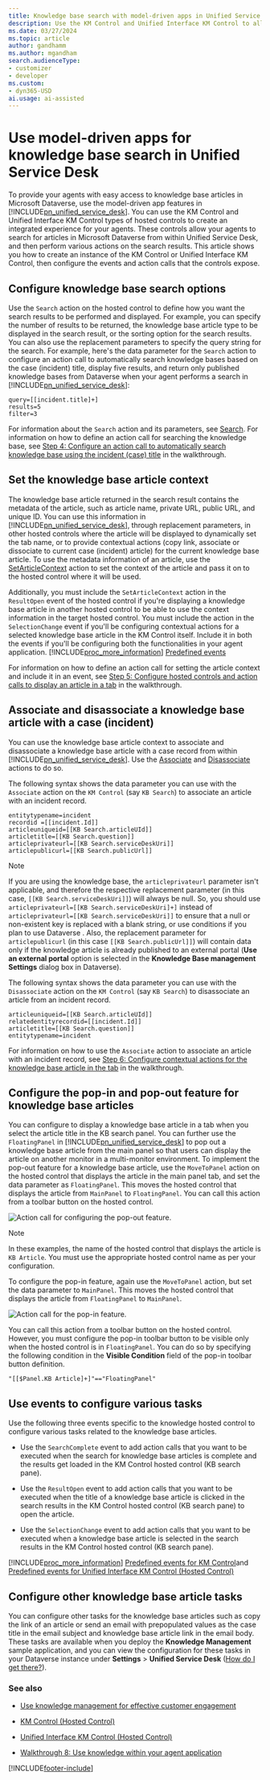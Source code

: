 ```yaml
---
title: Knowledge base search with model-driven apps in Unified Service Desk
description: Use the KM Control and Unified Interface KM Control to allow agents to search the knowledge base in Microsoft Dataverse with model-driven apps in Unified Service Desk.
ms.date: 03/27/2024
ms.topic: article
author: gandhamm
ms.author: mgandham
search.audienceType:
- customizer
- developer
ms.custom:
- dyn365-USD
ai.usage: ai-assisted
---
```


# Use model-driven apps for knowledge base search in Unified Service Desk

To provide your agents with easy access to knowledge base articles in Microsoft Dataverse, use the model-driven app features in [!INCLUDE[pn_unified_service_desk](../includes/pn-unified-service-desk.md)]. You can use the KM Control and Unified Interface KM Control types of hosted controls to create an integrated experience for your agents. These controls allow your agents to search for articles in Microsoft Dataverse from within Unified Service Desk, and then perform various actions on the search results. This article shows you how to create an instance of the KM Control or Unified Interface KM Control, then configure the events and action calls that the controls expose.

<a name="Search"></a>

## Configure knowledge base search options

 Use the `Search` action on the hosted control to define how you want the search results to be performed and displayed. For example, you can specify the number of results to be returned, the knowledge base article type to be displayed in the search result, or the sorting option for the search results. You can also use the replacement parameters to specify the query string for the search. For example, here's the data parameter for the `Search` action to configure an action call to automatically search knowledge bases based on the case (incident) title, display five results, and return only published knowledge bases from Dataverse when your agent performs a search in [!INCLUDE[pn_unified_service_desk](../includes/pn-unified-service-desk.md)]:

```
query=[[incident.title]+]
results=5
filter=3

```

For information about the `Search` action and its parameters, see [Search](../unified-service-desk/km-control-hosted-control.md#Search). For information on how to define an action call for searching the knowledge base, see [Step 4: Configure an action call to automatically search knowledge base using the incident (case) title](../unified-service-desk/walkthrough-8-use-dynamics-365-knowledge-base-within-agent-application.md#Step4) in the walkthrough.

<a name="SetContext"></a>

## Set the knowledge base article context

 The knowledge base article returned in the search result contains the metadata of the article, such as article name, private URL, public URL, and unique ID. You can use this information in [!INCLUDE[pn_unified_service_desk](../includes/pn-unified-service-desk.md)], through replacement parameters, in other hosted controls where the article will be displayed to dynamically set the tab name, or to provide contextual actions (copy link, associate or dissociate to current case (incident) article) for the current knowledge base article. To use the metadata information of an article, use the [SetArticleContext](../unified-service-desk/km-control-hosted-control.md#SetArticleContext) action to set the context of the article and pass it on to the hosted control where it will be used.

 Additionally, you must include the `SetArticleContext` action in the `ResultOpen` event of the hosted control if you're displaying a knowledge base article in another hosted control to be able to use the context information in the target hosted control. You must include the action in the `SelectionChange` event if you'll be configuring contextual actions for a selected knowledge base article in the KM Control itself. Include it in both the events if you'll be configuring both the functionalities in your agent application. [!INCLUDE[proc_more_information](../includes/proc-more-information.md)] [Predefined events](../unified-service-desk/km-control-hosted-control.md#events)

 For information on how to define an action call for setting the article context and include it in an event, see [Step 5: Configure hosted controls and action calls to display an article in a tab](../unified-service-desk/walkthrough-8-use-dynamics-365-knowledge-base-within-agent-application.md#Step5) in the walkthrough.

<a name="AssociateDisassociate"></a>

## Associate and disassociate a knowledge base article with a case (incident)

 You can use the knowledge base article context to associate and disassociate a knowledge base article with a case record from within [!INCLUDE[pn_unified_service_desk](../includes/pn-unified-service-desk.md)]. Use the [Associate](../unified-service-desk/km-control-hosted-control.md#Associate) and [Disassociate](../unified-service-desk/km-control-hosted-control.md#Disassociate) actions to do so.

 The following syntax shows the data parameter you can use with the `Associate` action on the `KM Control` (say `KB Search`) to associate an article with an incident record.

```
entitytypename=incident
recordid =[[incident.Id]]
articleuniqueid=[[KB Search.articleUId]]
articletitle=[[KB Search.question]]
articleprivateurl=[[KB Search.serviceDeskUri]]
articlepublicurl=[[KB Search.publicUrl]]
```

> [!NOTE]
>If you are using the knowledge base, the `articleprivateurl` parameter isn't applicable, and therefore the respective replacement parameter (in this case, `[[KB Search.serviceDeskUri]]`) will always be null. So, you should use `articleprivateurl=[[KB Search.serviceDeskUri]+]` instead of `articleprivateurl=[[KB Search.serviceDeskUri]]` to ensure that a null or non-existent key is replaced with a blank string, or use conditions if you plan to use Dataverse . Also, the replacement parameter for `articlepublicurl` (in this case `[[KB Search.publicUrl]]`) will contain data only if the knowledge article is already published to an external portal (**Use an external portal** option is selected in the **Knowledge Base management Settings** dialog box in Dataverse).

 The following syntax shows the data parameter you can use with the `Disassociate` action on the `KM Control` (say `KB Search`) to disassociate an article from an incident record.

```
articleuniqueid=[[KB Search.articleUId]]
relatedentityrecordid=[[incident.Id]]
articletitle=[[KB Search.question]]
entitytypename=incident
```

 For information on how to use the `Associate` action to associate an article with an incident record, see [Step 6: Configure contextual actions for the knowledge base article in the tab](../unified-service-desk/walkthrough-8-use-dynamics-365-knowledge-base-within-agent-application.md#Step6) in the walkthrough.

<a name="PopInOut"></a>

## Configure the pop-in and pop-out feature for knowledge base articles

 You can configure to display a knowledge base article in a tab when you select the article title in the KB search panel. You can further use the `FloatingPanel` in [!INCLUDE[pn_unified_service_desk](../includes/pn-unified-service-desk.md)] to pop out a knowledge base article from the main panel so that users can display the article on another monitor in a multi-monitor environment. To implement the pop-out feature for a knowledge base article, use the `MoveToPanel` action on the hosted control that displays the article in the main panel tab, and set the data parameter as `FloatingPanel`. This moves the hosted control that displays the article from `MainPanel` to `FloatingPanel`. You can call this action from a toolbar button on the hosted control.

 ![Action call for configuring the pop&#45;out feature.](../unified-service-desk/media/usd-action-call-pop-out.png "Action call for configuring the pop-out feature")

> [!NOTE]
>In these examples, the name of the hosted control that displays the article is `KB Article`. You must use the appropriate hosted control name as per your configuration.

 To configure the pop-in feature, again use the `MoveToPanel` action, but set the data parameter to `MainPanel`. This moves the hosted control that displays the article from `FloatingPanel` to `MainPanel`.

 ![Action call for the pop&#45;in feature.](../unified-service-desk/media/usd-action-call-pop-in.png "Action call for the pop-in feature")

 You can call this action from a toolbar button on the hosted control. However, you must configure the pop-in toolbar button to be visible only when the hosted control is in `FloatingPanel`. You can do so by specifying the following condition in the **Visible Condition** field of the pop-in toolbar button definition.

```
"[[$Panel.KB Article]+]"=="FloatingPanel"
```

<a name="Events"></a>

## Use events to configure various tasks

 Use the following three events specific to the knowledge hosted control to configure various tasks related to the knowledge base articles.

- Use the `SearchComplete` event to add action calls that you want to be executed when the search for knowledge base articles is complete and the results get loaded in the KM Control hosted control (KB search pane).

- Use the `ResultOpen` event to add action calls that you want to be executed when the title of a knowledge base article is clicked in the search results in the KM Control hosted control (KB search pane) to open the article.

- Use the `SelectionChange` event to add action calls that you want to be executed when a knowledge base article is selected in the search results in the KM Control hosted control (KB search pane).

[!INCLUDE[proc_more_information](../includes/proc-more-information.md)] [Predefined events for KM Control](../unified-service-desk/km-control-hosted-control.md#events)and [Predefined events for Unified Interface KM Control (Hosted Control)](../unified-service-desk/unified-interface-km-control-hosted-control.md#events)

<a name="Other"></a>

## Configure other knowledge base article tasks

 You can configure other tasks for the knowledge base articles such as copy the link of an article or send an email with prepopulated values as the case title in the email subject and knowledge base article link in the email body. These tasks are available when you deploy the **Knowledge Management** sample application, and you can view the configuration for these tasks in your Dataverse instance under **Settings** > **Unified Service Desk** ([How do I get there?](../customerengagement/on-premises/basics/basics-guide.md)).

### See also

- [Use knowledge management for effective customer engagement](../unified-service-desk/use-dynamics-365-knowledge-effective-customer-engagement.md)

- [KM Control (Hosted Control)](../unified-service-desk/km-control-hosted-control.md)

- [Unified Interface KM Control (Hosted Control)](../unified-service-desk/unified-interface-km-control-hosted-control.md)

- [Walkthrough 8: Use knowledge within your agent application](../unified-service-desk/walkthrough-8-use-dynamics-365-knowledge-base-within-agent-application.md)

[!INCLUDE[footer-include](../includes/footer-banner.md)]
